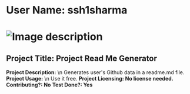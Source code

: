 
# User Name: ssh1sharma  
# ![Image description](https://github.com/ssh1sharma.png?size=125)
## Project Title: Project Read Me Generator
**Project Description:** \n
Generates user's Github data in a readme.md file.
**Project Usage:** \n
Use it free.
**Project Licensing: No license needed.**
**Contributing?: No**
**Test Done?: Yes**

